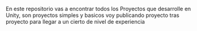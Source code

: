 En este repositorio vas a encontrar todos los Proyectos que desarrolle en Unity, son proyectos simples y basicos voy publicando proyecto tras proyecto para llegar a un cierto de nivel de experiencia
